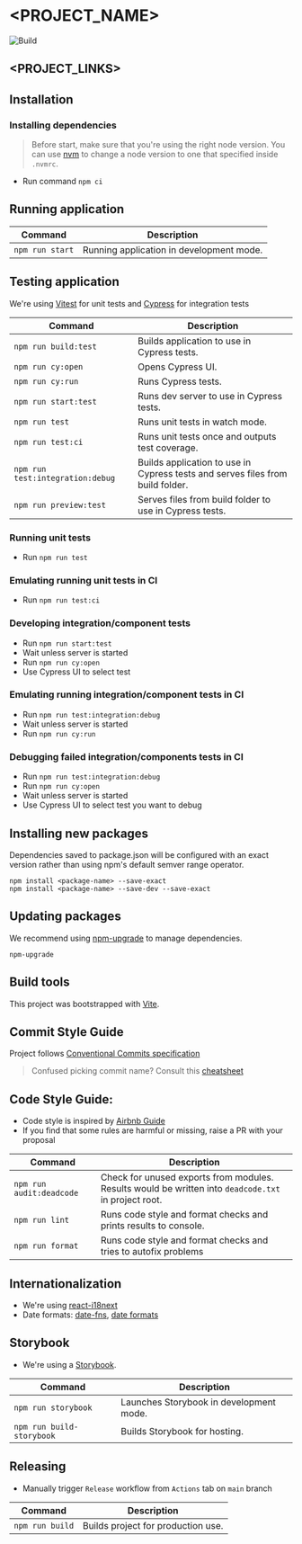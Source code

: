 # <PROJECT_NAME>

![Build](https://github.com/cybergizer-hq/cyber-front-template/actions/workflows/main.yml/badge.svg?branch=main)

## <PROJECT_LINKS>

## Installation

### Installing dependencies

> Before start, make sure that you're using the right node version.
> You can use [nvm](https://github.com/nvm-sh/nvm) to change a node version to one that specified inside `.nvmrc`.

- Run command `npm ci`

## Running application

| Command         | Description                              |
| --------------- | ---------------------------------------- |
| `npm run start` | Running application in development mode. |

## Testing application

We're using [Vitest](https://vitest.dev/) for unit tests and [Cypress](https://docs.cypress.io/guides/getting-started/installing-cypress) for integration tests

| Command                          | Description                                                                    |
| -------------------------------- | ------------------------------------------------------------------------------ |
| `npm run build:test`             | Builds application to use in Cypress tests.                                    |
| `npm run cy:open`                | Opens Cypress UI.                                                              |
| `npm run cy:run`                 | Runs Cypress tests.                                                            |
| `npm run start:test`             | Runs dev server to use in Cypress tests.                                       |
| `npm run test`                   | Runs unit tests in watch mode.                                                 |
| `npm run test:ci`                | Runs unit tests once and outputs test coverage.                                |
| `npm run test:integration:debug` | Builds application to use in Cypress tests and serves files from build folder. |
| `npm run preview:test`           | Serves files from build folder to use in Cypress tests.                        |

### Running unit tests

- Run `npm run test`

### Emulating running unit tests in CI

- Run `npm run test:ci`

### Developing integration/component tests

- Run `npm run start:test`
- Wait unless server is started
- Run `npm run cy:open`
- Use Cypress UI to select test

### Emulating running integration/component tests in CI

- Run `npm run test:integration:debug`
- Wait unless server is started
- Run `npm run cy:run`

### Debugging failed integration/components tests in CI

- Run `npm run test:integration:debug`
- Run `npm run cy:open`
- Wait unless server is started
- Use Cypress UI to select test you want to debug

## Installing new packages

Dependencies saved to package.json will be configured with an exact version rather than using npm's default semver range operator.

```shell
npm install <package-name> --save-exact
npm install <package-name> --save-dev --save-exact
```

## Updating packages

We recommend using [npm-upgrade](https://www.npmjs.com/package/npm-upgrade) to manage dependencies.

```shell
npm-upgrade
```

## Build tools

This project was bootstrapped with [Vite](https://vitejs.dev/).

## Commit Style Guide

Project follows [Conventional Commits specification](https://www.conventionalcommits.org/en/v1.0.0/)

> Confused picking commit name? Consult this [cheatsheet](https://kapeli.com/cheat_sheets/Conventional_Commits.docset/Contents/Resources/Documents/index)

## Code Style Guide:

- Code style is inspired by [Airbnb Guide](https://github.com/airbnb/javascript#airbnb-javascript-style-guide)
- If you find that some rules are harmful or missing, raise a PR with your proposal

| Command                  | Description                                                                                          |
| ------------------------ | ---------------------------------------------------------------------------------------------------- |
| `npm run audit:deadcode` | Check for unused exports from modules. Results would be written into `deadcode.txt` in project root. |
| `npm run lint`           | Runs code style and format checks and prints results to console.                                     |
| `npm run format`         | Runs code style and format checks and tries to autofix problems                                      |

## Internationalization

- We're using [react-i18next](https://react.i18next.com/)
- Date formats: [date-fns](https://date-fns.org/), [date formats](https://date-fns.org/v2.29.3/docs/format)

## Storybook

- We're using a [Storybook](https://storybook.js.org/docs/react/writing-stories/introduction).

| Command                   | Description                             |
| ------------------------- | --------------------------------------- |
| `npm run storybook`       | Launches Storybook in development mode. |
| `npm run build-storybook` | Builds Storybook for hosting.           |

## Releasing

- Manually trigger `Release` workflow from `Actions` tab on `main` branch

| Command         | Description                        |
| --------------- | ---------------------------------- |
| `npm run build` | Builds project for production use. |
